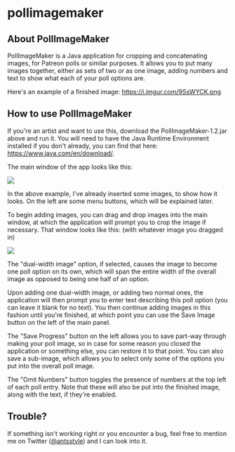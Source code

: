 # pollimagemaker
<h2>About PollImageMaker</h2>
PollImageMaker is a Java application for cropping and concatenating images, for Patreon polls or similar purposes. It allows you to put many images together, either as sets of two or as one image, adding numbers and text to show what each of your poll options are.

Here's an example of a finished image: https://i.imgur.com/9SsWYCK.png

<h2>How to use PollImageMaker</h2>

If you're an artist and want to use this, download the PollImageMaker-1.2.jar above and run it. You will need to have the Java Runtime Environment installed if you don't already, you can find that here: https://www.java.com/en/download/.

The main window of the app looks like this:

<img src="https://i.imgur.com/3CIEI8W.png"></img>

In the above example, I've already inserted some images, to show how it looks. On the left are some menu buttons, which will be explained later.

To begin adding images, you can drag and drop images into the main window, at which the application will prompt you to crop the image if necessary. That window looks like this: (with whatever image you dragged in)

<img src="https://i.imgur.com/00DzJRA.png"></img>

The "dual-width image" option, if selected, causes the image to become one poll option on its own, which will span the entire width of the overall image as opposed to being one half of an option.

Upon adding one dual-width image, or adding two normal ones, the application will then prompt you to enter text describing this poll option (you can leave it blank for no text). You then continue adding images in this fashion until you're finished, at which point you can use the Save Image button on the left of the main panel.

The "Save Progress" button on the left allows you to save part-way through making your poll image, so in case for some reason you closed the application or something else, you can restore it to that point. You can also save a sub-image, which allows you to select only some of the options you put into the overall poll image.

The "Omit Numbers" button toggles the presence of numbers at the top left of each poll entry. Note that these will also be put into the finished image, along with the text, if they're enabled.

<h2>Trouble?</h2>

If something isn't working right or you encounter a bug, feel free to mention me on Twitter (<a href="https://twitter.com/antsstyle">@antsstyle</a>) and I can look into it.
